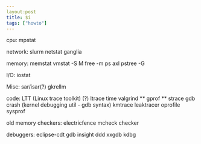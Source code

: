 ```yaml
---
layout:post
title: $i
tags: ["howto"]
---
```



cpu:
mpstat

network:
slurm
netstat 
ganglia

memory:
memstat
vmstat -S M
free -m
ps axl
pstree -G

I/O:
iostat

Misc:
sar/isar(?)
gkrellm

code:
LTT (Linux trace toolkit) (?)
ltrace
time
valgrind
** gprof **
strace
gdb
crash (kernel debugging util - gdb syntax)
kmtrace
leaktracer
oprofile
sysprof


old memory checkers:
electricfence
mcheck
checker

debuggers:
eclipse-cdt
gdb
insight
ddd
xxgdb
kdbg

